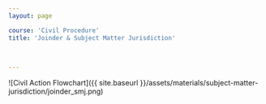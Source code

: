 ```yaml
---
layout: page

course: 'Civil Procedure'
title: 'Joinder & Subject Matter Jurisdiction'
 

  
---
```


![Civil Action Flowchart]({{ site.baseurl }}/assets/materials/subject-matter-jurisdiction/joinder_smj.png)